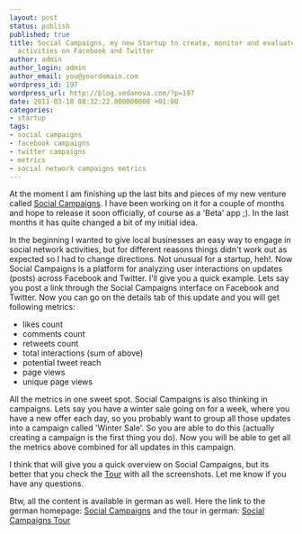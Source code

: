 ```yaml
---
layout: post
status: publish
published: true
title: Social Campaigns, my new Startup to create, monitor and evaluate social network
  activities on Facebook and Twitter
author: admin
author_login: admin
author_email: you@yourdomain.com
wordpress_id: 197
wordpress_url: http://blog.vedanova.com/?p=197
date: 2011-03-18 08:32:22.000000000 +01:00
categories:
- startup
tags:
- social campaigns
- facebook campaigns
- twitter campaigns
- metrics
- social network campaigns metrics
---
```


At the moment I am finishing up the last bits and pieces of my new venture called <a title="Social Campaigns" href="http://www.social-campaigns.com">Social Campaigns</a>. I have been working on it for a couple of months and hope to release it soon officially, of course as a 'Beta' app ;). In the last months it has quite changed a bit of my initial idea.

In the beginning I wanted to give local businesses an easy way to engage in social network activities, but for different reasons things didn't work out as expected so I had to change directions. Not unusual for a startup, heh!. Now Social Campaigns is a platform for analyzing user interactions on updates (posts) across Facebook and Twitter. I'll give you a quick example. Lets say you post a link through the Social Campaigns interface on Facebook and Twitter. Now you can go on the details tab of this update and you will get following metrics:

<ul>
	<li>likes count</li>
	<li>comments count</li>
	<li>retweets count</li>
	<li>total interactions (sum of above)</li>
	<li>potential tweet reach</li>
	<li>page views</li>
	<li>unique page views</li>
</ul>

All the metrics in one sweet spot. Social Campaigns is also thinking in campaigns. Lets say you have a winter sale going on for a week, where you have a new offer each day, so you probably want to group all those updates into a campaign called 'Winter Sale'. So you are able to do this (actually creating a campaign is the first thing you do). Now you will be able to get all the metrics above combined for all updates in this campaign.

I think that will give you a quick overview on Social Campaigns, but its better that you check the <a title="Tour" href="http://social-campaigns.com/en/help/intro">Tour</a> with all the screenshots. Let me know if you have any questions.

Btw, all the content is available in german as well. Here the link to the german homepage: <a title="social campaigns in german" href="http://social-campaigns.com/de">Social Campaigns</a> and the tour in german: <a title="Tour in German" href="http://social-campaigns.com/de/help/intro">Social Campaigns Tour</a>
